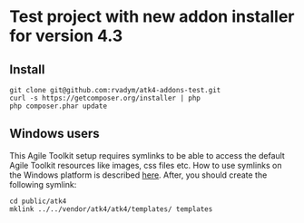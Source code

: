 # Test project with new addon installer for version 4.3

## Install

    git clone git@github.com:rvadym/atk4-addons-test.git
    curl -s https://getcomposer.org/installer | php
    php composer.phar update

## Windows users
This Agile Toolkit setup requires symlinks to be able to access the default Agile Toolkit resources like images, css files etc. How to use symlinks on the Windows platform is described [here][1]. After, you should create the following symlink:

```
cd public/atk4
mklink ../../vendor/atk4/atk4/templates/ templates
```

[1]: http://www.howtogeek.com/howto/16226/complete-guide-to-symbolic-links-symlinks-on-windows-or-linux/
